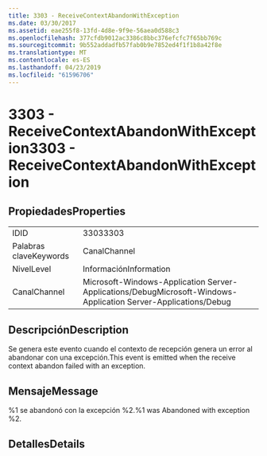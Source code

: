 ```yaml
---
title: 3303 - ReceiveContextAbandonWithException
ms.date: 03/30/2017
ms.assetid: eae255f8-13fd-4d8e-9f9e-56aea0d588c3
ms.openlocfilehash: 377cfdb9012ac3386c8bbc376efcfc7f65bb769c
ms.sourcegitcommit: 9b552addadfb57fab0b9e7852ed4f1f1b8a42f8e
ms.translationtype: MT
ms.contentlocale: es-ES
ms.lasthandoff: 04/23/2019
ms.locfileid: "61596706"
---
```

# <a name="3303---receivecontextabandonwithexception"></a><span data-ttu-id="2a334-102">3303 - ReceiveContextAbandonWithException</span><span class="sxs-lookup"><span data-stu-id="2a334-102">3303 - ReceiveContextAbandonWithException</span></span>
## <a name="properties"></a><span data-ttu-id="2a334-103">Propiedades</span><span class="sxs-lookup"><span data-stu-id="2a334-103">Properties</span></span>  
  
|||  
|-|-|  
|<span data-ttu-id="2a334-104">ID</span><span class="sxs-lookup"><span data-stu-id="2a334-104">ID</span></span>|<span data-ttu-id="2a334-105">3303</span><span class="sxs-lookup"><span data-stu-id="2a334-105">3303</span></span>|  
|<span data-ttu-id="2a334-106">Palabras clave</span><span class="sxs-lookup"><span data-stu-id="2a334-106">Keywords</span></span>|<span data-ttu-id="2a334-107">Canal</span><span class="sxs-lookup"><span data-stu-id="2a334-107">Channel</span></span>|  
|<span data-ttu-id="2a334-108">Nivel</span><span class="sxs-lookup"><span data-stu-id="2a334-108">Level</span></span>|<span data-ttu-id="2a334-109">Información</span><span class="sxs-lookup"><span data-stu-id="2a334-109">Information</span></span>|  
|<span data-ttu-id="2a334-110">Canal</span><span class="sxs-lookup"><span data-stu-id="2a334-110">Channel</span></span>|<span data-ttu-id="2a334-111">Microsoft-Windows-Application Server-Applications/Debug</span><span class="sxs-lookup"><span data-stu-id="2a334-111">Microsoft-Windows-Application Server-Applications/Debug</span></span>|  
  
## <a name="description"></a><span data-ttu-id="2a334-112">Descripción</span><span class="sxs-lookup"><span data-stu-id="2a334-112">Description</span></span>  
 <span data-ttu-id="2a334-113">Se genera este evento cuando el contexto de recepción genera un error al abandonar con una excepción.</span><span class="sxs-lookup"><span data-stu-id="2a334-113">This event is emitted when the receive context abandon failed with an exception.</span></span>  
  
## <a name="message"></a><span data-ttu-id="2a334-114">Mensaje</span><span class="sxs-lookup"><span data-stu-id="2a334-114">Message</span></span>  
 <span data-ttu-id="2a334-115">%1 se abandonó con la excepción %2.</span><span class="sxs-lookup"><span data-stu-id="2a334-115">%1 was Abandoned with exception %2.</span></span>  
  
## <a name="details"></a><span data-ttu-id="2a334-116">Detalles</span><span class="sxs-lookup"><span data-stu-id="2a334-116">Details</span></span>
